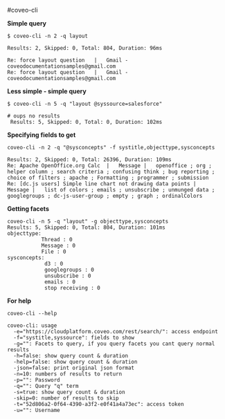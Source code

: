#coveo-cli

**Simple query**

    $ coveo-cli -n 2 -q layout

    Results: 2, Skipped: 0, Total: 804, Duration: 96ms

    Re: force layout question	|	Gmail - coveodocumentationsamples@gmail.com
    Re: force layout question	|	Gmail - coveodocumentationsamples@gmail.com

**Less simple - simple query**

    $ coveo-cli -n 5 -q "layout @syssource=salesforce"

    # oups no results
     Results: 5, Skipped: 0, Total: 0, Duration: 102ms


**Specifying fields to get**

    coveo-cli -n 2 -q "@sysconcepts" -f systitle,objecttype,sysconcepts

    Results: 2, Skipped: 0, Total: 26396, Duration: 109ms
    Re: Apache OpenOffice.org Calc	|	Message	|	openoffice ; org ; helper column ; search criteria ; confusing think ; bug reporting ; choice of filters ; apache ; Formatting ; programmer ; submission
    Re: [dc.js users] Simple line chart not drawing data points	|	Message	|	list of colors ; emails ; unsubscribe ; unmunged data ; googlegroups ; dc-js-user-group ; empty ; graph ; ordinalColors

**Getting facets**

    coveo-cli -n 5 -q "layout" -g objecttype,sysconcepts
    Results: 5, Skipped: 0, Total: 804, Duration: 101ms
    objecttype:
               Thread : 0
               Message : 0
               File : 0
    sysconcepts:
                d3 : 0
                googlegroups : 0
                unsubscribe : 0
                emails : 0
                stop receiving : 0


**For help**

    coveo-cli --help

    coveo-cli: usage
      -e="https://cloudplatform.coveo.com/rest/search/": access endpoint
      -f="systitle,syssource": fields to show
      -g="": Facets to query, if you query facets you cant query normal results
      -h=false: show query count & duration
      -help=false: show query count & duration
      -json=false: print original json format
      -n=10: numbers of results to return
      -p="": Password
      -q="": Query "q" term
      -s=true: show query count & duration
      -skip=0: number of results to skip
      -t="52d806a2-0f64-4390-a3f2-e0f41a4a73ec": access token
      -u="": Username
